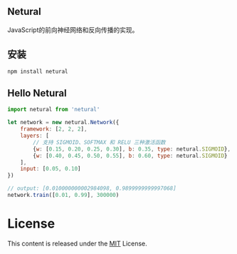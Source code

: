 ## Netural

JavaScript的前向神经网络和反向传播的实现。

## 安装

```
npm install netural
```

## Hello Netural 

``` js
import netural from 'netural'

let network = new netural.Network({
    framework: [2, 2, 2],
    layers: [
        // 支持 SIGMOID、SOFTMAX 和 RELU 三种激活函数
        {w: [0.15, 0.20, 0.25, 0.30], b: 0.35, type: netural.SIGMOID},
        {w: [0.40, 0.45, 0.50, 0.55], b: 0.60, type: netural.SIGMOID}
    ],
    input: [0.05, 0.10]
})

// output: [0.010000000002984098, 0.9899999999997068]
network.train([0.01, 0.99], 300000)
```

# License
This content is released under the [MIT](http://opensource.org/licenses/MIT) License.
